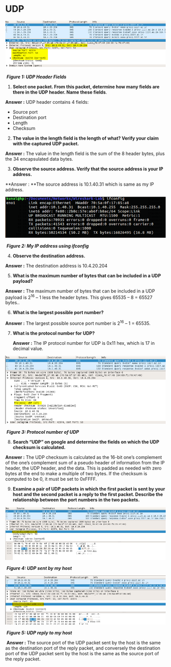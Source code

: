 # UDP

![](images/q4p1.png)

​                                                       ***Figure 1: UDP Header Fields***                                                              
1. **Select one packet. From this packet, determine how many fields are there in the UDP header. Name these fields**.

  **Answer :** UDP header contains 4 fields:

  - Source port
  - Destination port
  - Length
  - Checksum

2. **The value in the length field is the length of what? Verify your claim with the captured UDP packet.**

  **Answer :** The value in the length field is the sum of the 8 header bytes, plus the 34 encapsulated data
  bytes.

3. **Observe the source address. Verify that the source address is your IP address.**

  **Answer : **The source address is 10.1.40.31 which is same as my IP address.

![](images/ifconfig.png)

​                                                         ***Figure 2: My IP address using ifconfig***

4. **Observe the destination address.**

  **Answer :** The destination address is 10.4.20.204

5. **What is the maximum number of bytes that can be included in a UDP payload?**

  **Answer :**  The maximum number of bytes that can be included in a UDP payload is 2<sup>16</sup> – 1 less the header bytes. This gives 65535 – 8 = 65527 bytes..

6. **What is the largest possible port number?**

  **Answer :** The largest possible source port number is 2<sup>16</sup> – 1 = 65535.

7. **What is the protocol number for UDP?**

   **Answer :** The IP protocol number for UDP is 0x11 hex, which is 17 in decimal value.

![](images/q4p7.png)

​                                                       ***Figure 3: Protocol number of UDP***

8. **Search “UDP” on google and determine the fields on which the UDP checksum is calculated.**

  **Answer :** The UDP checksum is calculated as the 16-bit one’s complement of the one’s complement sum of a pseudo header of information from the IP header, the UDP header, and the data. This is padded as needed with zero bytes at the end to make a multiple of two bytes. If the checksum is computed to be 0, it must be set to 0xFFFF.

9. **Examine a pair of UDP packets in which the first packet is sent by your host and the second packet is a reply to the first packet. Describe the relationship between the port numbers in the two packets.**

![](images/q4p8.png)

​                                                                 ***Figure 4: UDP sent by my host***

![](images/q4p9.png)

​                                                             ***Figure 5: UDP reply to my host***

​	**Answer :** The source port of the UDP packet sent by the host is the same as the 	destination port of the reply packet, and conversely the destination port of the UDP packet sent by the host is the same as the source port of the reply packet.